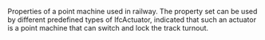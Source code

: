 Properties of a point machine used in railway. The property set can be used by different predefined types of IfcActuator, indicated that such an actuator is a point machine that can switch and lock the track turnout.
